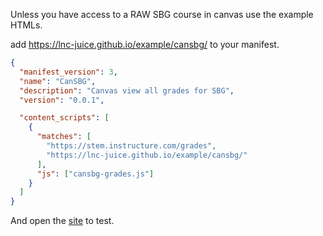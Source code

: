Unless you have access to a RAW SBG course in canvas use the example HTMLs.  

add https://lnc-juice.github.io/example/cansbg/ to your manifest.

```json
{
  "manifest_version": 3,
  "name": "CanSBG",
  "description": "Canvas view all grades for SBG",
  "version": "0.0.1",

  "content_scripts": [
    {
      "matches": [
        "https://stem.instructure.com/grades",
        "https://lnc-juice.github.io/example/cansbg/"
      ],
      "js": ["cansbg-grades.js"]
    }
  ]
}
```

And open the [site](https://lnc-juice.github.io/example/cansbg/) to test.